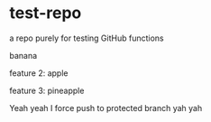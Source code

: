 # test-repo
a repo purely for testing GitHub functions

banana

feature 2: apple

feature 3: pineapple

Yeah yeah I force push to protected branch yah yah

